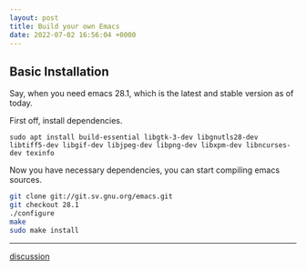 ```yaml
---
layout: post
title: Build your own Emacs
date: 2022-07-02 16:56:04 +0000
---
```


## Basic Installation

Say, when you need emacs 28.1, which is the latest and stable version as of today.

First off, install dependencies.

```
sudo apt install build-essential libgtk-3-dev libgnutls28-dev libtiff5-dev libgif-dev libjpeg-dev libpng-dev libxpm-dev libncurses-dev texinfo
```
Now you have necessary dependencies, you can start compiling emacs sources.

```bash
git clone git://git.sv.gnu.org/emacs.git
git checkout 28.1
./configure
make
sudo make install
```

---
[discussion](https://github.com/junkpiano/til/issues/4)

